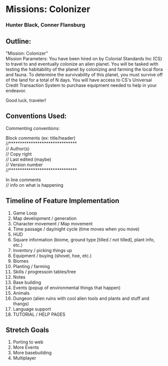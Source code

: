 # Missions: Colonizer
### Hunter Black, Conner Flansburg

## Outline:
"Mission: Colonizer"  
Mission Parameters: You have been hired on by Colonial Standards Inc (CS) to travel to and eventually colonize an alien planet. You will be tasked with testing the habitability of the planet by colonizing and farming the local flora and fauna. To determine the survivability of this planet, you must survive off of the land for a total of N days. You will have access to CS's Universal Credit Transaction System to purchase equipment needed to help in your endeavor.

Good luck, traveler!

## Conventions Used:
Commenting conventions:

Block comments (ex: title/header)  
//*******************************  
// Author(s)  
// Copy right  
// Last edited (maybe)  
// Version number  
//*******************************

In line comments  
// info on what is happening

## Timeline of Feature Implementation
1. Game Loop
2. Map development / generation
3. Character movement / Map movement
4. Time passage / day/night cycle (time moves when you move)
5. HUD
6. Square information (biome, ground type [tilled / not tilled], plant info, etc.)
7. Inventory / picking things up
8. Equipment / buying (shovel, hoe, etc.)
9. Biomes
10. Planting / farming
11. Skills / progressoin tables/tree
12. Notes
13. Base building
14. Events (popup of environmental things that happen)
15. Animals
16. Dungeon (alien ruins with cool alien tools and plants and stuff and thangs)
17. Language support
18. TUTORIAL / HELP PAGES

## Stretch Goals
1. Porting to web
2. More Events
3. More basebuilding
4. Multiplayer
